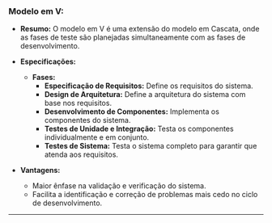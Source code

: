 ### Modelo em V:

- **Resumo:** O modelo em V é uma extensão do modelo em Cascata, onde as fases de teste são planejadas simultaneamente com as fases de desenvolvimento.

- **Especificações:**
  - **Fases:**
    - **Especificação de Requisitos:** Define os requisitos do sistema.
    - **Design de Arquitetura:** Define a arquitetura do sistema com base nos requisitos.
    - **Desenvolvimento de Componentes:** Implementa os componentes do sistema.
    - **Testes de Unidade e Integração:** Testa os componentes individualmente e em conjunto.
    - **Testes de Sistema:** Testa o sistema completo para garantir que atenda aos requisitos.

- **Vantagens:**
  - Maior ênfase na validação e verificação do sistema.
  - Facilita a identificação e correção de problemas mais cedo no ciclo de desenvolvimento.

---
